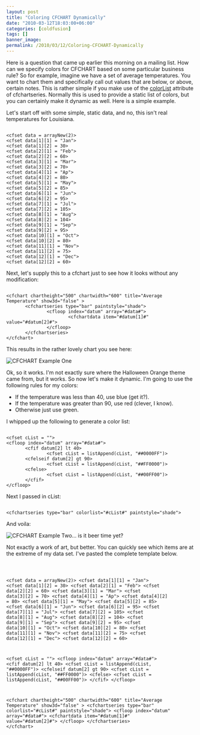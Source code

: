 ```yaml
---
layout: post
title: "Coloring CFCHART Dynamically"
date: "2010-03-12T18:03:00+06:00"
categories: [coldfusion]
tags: []
banner_image: 
permalink: /2010/03/12/Coloring-CFCHART-Dynamically
---
```


Here is a question that came up earlier this morning on a mailing list. How can we specify colors for CFCHART based on some particular business rule? So for example, imagine we have a set of average temperatures. You want to chart them and specifically call out values that are below, or above, certain notes. This is rather simple if you make use of the <a href="http://cfmldocs.com/cfchartseries.html">colorList</a> attribute of cfchartseries. Normally this is used to provide a static list of colors, but you can certainly make it dynamic as well. Here is a simple example.

<p/>
<!--more-->
Let's start off with some simple, static data, and no, this isn't real temperatures for Louisiana.

<p/>

<code>
&lt;cfset data = arrayNew(2)&gt;
&lt;cfset data[1][1] = "Jan"&gt;
&lt;cfset data[1][2] = 30&gt;
&lt;cfset data[2][1] = "Feb"&gt;
&lt;cfset data[2][2] = 60&gt;
&lt;cfset data[3][1] = "Mar"&gt;
&lt;cfset data[3][2] = 70&gt;
&lt;cfset data[4][1] = "Ap"&gt;
&lt;cfset data[4][2] = 80&gt;
&lt;cfset data[5][1] = "May"&gt;
&lt;cfset data[5][2] = 85&gt;
&lt;cfset data[6][1] = "Jun"&gt;
&lt;cfset data[6][2] = 95&gt;
&lt;cfset data[7][1] = "Jul"&gt;
&lt;cfset data[7][2] = 105&gt;
&lt;cfset data[8][1] = "Aug"&gt;
&lt;cfset data[8][2] = 104&gt;
&lt;cfset data[9][1] = "Sep"&gt;
&lt;cfset data[9][2] = 95&gt;
&lt;cfset data[10][1] = "Oct"&gt;
&lt;cfset data[10][2] = 80&gt;
&lt;cfset data[11][1] = "Nov"&gt;
&lt;cfset data[11][2] = 75&gt;
&lt;cfset data[12][1] = "Dec"&gt;
&lt;cfset data[12][2] = 60&gt;
</code>

<p/>

Next, let's supply this to a cfchart just to see how it looks without any modification:

<p/>

<code>
&lt;cfchart chartheight="500" chartwidth="600" title="Average Temperature" show3d="false" &gt;
       &lt;cfchartseries type="bar" paintstyle="shade"&gt;
               &lt;cfloop index="datum" array="#data#"&gt;
                       &lt;cfchartdata item="#datum[1]#" value="#datum[2]#"&gt;
               &lt;/cfloop&gt;
       &lt;/cfchartseries&gt;
&lt;/cfchart&gt;
</code>

<p/>

This results in the rather lovely chart you see here:

<p/>

<img src="https://static.raymondcamden.com/images/Screen shot 2010-03-12 at 5.49.12 PM.png" title="CFCHART Example One" />

<p/>

Ok, so it works. I'm not exactly sure where the Halloween Orange theme came from, but it works. So now let's make it dynamic. I'm going to use the following rules for my colors:

<ul>
<li>If the temperature was less than 40, use blue (get it?).
<li>If the temperature was greater than 90, use red (clever, I know).
<li>Otherwise just use green.
</ul>

I whipped up the following to generate a color list:

<p/>

<code>
&lt;cfset cList = ""&gt;
&lt;cfloop index="datum" array="#data#"&gt;
       &lt;cfif datum[2] lt 40&gt;
               &lt;cfset cList = listAppend(cList, "##0000FF")&gt;
       &lt;cfelseif datum[2] gt 90&gt;
               &lt;cfset cList = listAppend(cList, "##FF0000")&gt;
       &lt;cfelse&gt;
               &lt;cfset cList = listAppend(cList, "##00FF00")&gt;
       &lt;/cfif&gt;
&lt;/cfloop&gt;
</code>

<p/>

Next I passed in cList:

<p/>

<code>
&lt;cfchartseries type="bar" colorlist="#cList#" paintstyle="shade"&gt;
</code>

<p/>

And voila:

<p/>

<img src="https://static.raymondcamden.com/images/cfjedi/Screen shot 2010-03-12 at 5.52.52 PM.png" title="CFCHART Example Two... is it beer time yet?" />

<p/>

Not exactly a work of art, but better. You can quickly see which items are at the extreme of my data set. I've pasted the complete template below.

<p/>

<code>

&lt;cfset data = arrayNew(2)&gt;
&lt;cfset data[1][1] = "Jan"&gt;
&lt;cfset data[1][2] = 30&gt;
&lt;cfset data[2][1] = "Feb"&gt;
&lt;cfset data[2][2] = 60&gt;
&lt;cfset data[3][1] = "Mar"&gt;
&lt;cfset data[3][2] = 70&gt;
&lt;cfset data[4][1] = "Ap"&gt;
&lt;cfset data[4][2] = 80&gt;
&lt;cfset data[5][1] = "May"&gt;
&lt;cfset data[5][2] = 85&gt;
&lt;cfset data[6][1] = "Jun"&gt;
&lt;cfset data[6][2] = 95&gt;
&lt;cfset data[7][1] = "Jul"&gt;
&lt;cfset data[7][2] = 105&gt;
&lt;cfset data[8][1] = "Aug"&gt;
&lt;cfset data[8][2] = 104&gt;
&lt;cfset data[9][1] = "Sep"&gt;
&lt;cfset data[9][2] = 95&gt;
&lt;cfset data[10][1] = "Oct"&gt;
&lt;cfset data[10][2] = 80&gt;
&lt;cfset data[11][1] = "Nov"&gt;
&lt;cfset data[11][2] = 75&gt;
&lt;cfset data[12][1] = "Dec"&gt;
&lt;cfset data[12][2] = 60&gt;

&lt;cfset cList = ""&gt;
&lt;cfloop index="datum" array="#data#"&gt;
       &lt;cfif datum[2] lt 40&gt;
               &lt;cfset cList = listAppend(cList, "##0000FF")&gt;
       &lt;cfelseif datum[2] gt 90&gt;
               &lt;cfset cList = listAppend(cList, "##FF0000")&gt;
       &lt;cfelse&gt;
               &lt;cfset cList = listAppend(cList, "##00FF00")&gt;
       &lt;/cfif&gt;
&lt;/cfloop&gt;

&lt;cfchart chartheight="500" chartwidth="600" title="Average Temperature" show3d="false" &gt;
       &lt;cfchartseries type="bar" colorlist="#cList#" paintstyle="shade"&gt;
               &lt;cfloop index="datum" array="#data#"&gt;
                       &lt;cfchartdata item="#datum[1]#" value="#datum[2]#"&gt;
               &lt;/cfloop&gt;
       &lt;/cfchartseries&gt;
&lt;/cfchart&gt;
</code>